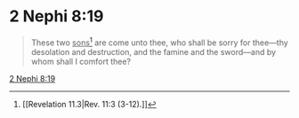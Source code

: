 # 2 Nephi 8:19

> These two <u>sons</u>[^a] are come unto thee, who shall be sorry for thee—thy desolation and destruction, and the famine and the sword—and by whom shall I comfort thee?

[2 Nephi 8:19](https://www.churchofjesuschrist.org/study/scriptures/bofm/2-ne/8?lang=eng&id=p19#p19)


[^a]: [[Revelation 11.3|Rev. 11:3 (3-12).]]
